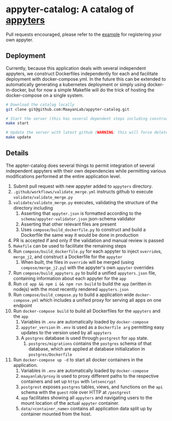 # appyter-catalog: A catalog of [appyters](https://github.com/maayanLab/appyter/)

Pull requests encouraged, please refer to the [example](./appyters/example/) for registering your own appyter.

## Deployment

Currently, because this application deals with several independent appyters, we construct Dockerfiles independently for each and facilitate deployment with docker-compose.yml. In the future this can be extended to automatically generating a kubernetes deployment or simply using docker-in-docker, but for now a simple Makefile will do the trick of hosting the docker-compose on a single system.

```bash
# Download the catalog locally
git clone git@github.com:MaayanLab/appyter-catalog.git

# Start the server (this has several dependent steps including constructing dockerfiles, docker-compose and building it all)
make start

# Update the server with latest github (WARNING: this will force delete anything not tracked in your current directory, then restart the application)
make update
```

## Details

The appter-catalog does several things to permit integration of several independent appyters with their own dependencies while permitting various modifications performed at the entire application level.

1. Submit pull request with new appyter added to `appyters` directory.
2. `.github/workflows/validate_merge.yml` instructs github to execute `validate/validate_merge.py`
3. `validate/validate_merge.py` executes, validating the structure of the directory including
    1. Asserting that `appyter.json` is formatted according to the `schema/appyter-validator.json` json-schema validator
    2. Asserting that other relevant files are present
    3. Uses `compose/build_dockerfile.py` to construct and build a Dockerfile the same way it would be done in production
4. PR is accepted if and only if the validation and manual review is passed
5. `Makefile` can be used to facilitate the remaining steps
6. Run `compose/build_dockerfile.py` for each appyter to inject `override`s, `merge_j2`, and construct a Dockerfile for the `appyter`
    1. When built, the files in `override` will be merged (using `compose/merge_j2.py`) with the appyter's own `appyter` overrides
7. Run `compose/build_appyters.py` to build a unified `appyters.json` file, containing information about each appyter for the `app`
8. Run `cd app && npm i && npm run build` to build the `app` (written in nodejs) with the most recently rendered `appyters.json`
9. Run `compose/build_compose.py` to build a application wide `docker-compose.yml` which includes a unified proxy for serving all apps on one endpoint
10. Run `docker-compose build` to build all Dockerfiles for the `appyters` and the `app`
    1. Variables in `.env` are automatically loaded by `docker-compose`
    2. `appyter_version` in `.env` is used as a `Dockerfile arg` permitting easy updates to the version used by all `appyters`
    3. A `postgres` database is used through `postgrest` for `app` state.
        1. `postgres/migrations` contains the `postgres` schema of that database, which are applied at database initialization in `postgres/Dockerfile`
11. Run `docker-compose up -d` to start all docker containers in the application.
    1. Variables in `.env` are automatically loaded by `docker-compose`
    2. `maayanlab/proxy` is used to proxy different paths to the respective containers and set up `https` with `letsencrypt`
    3. `postgrest` exposes `postgres` tables, views, and functions on the `api` schema with the `guest` role over HTTP at `/postgrest`
    4. `app` facilitates showing all `appyters` and navigating users to the mount location of the actual `appyter` container.
    5. `data/<container_name>` contains all application data split up by container mounted from the host.
